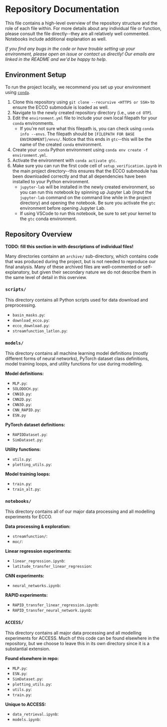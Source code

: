 # Repository Documentation

This file contains a high-level overview of the repository structure and the role of each file within. For more details about any individual file or function, please consult the file directly--they are all relatively well commented. Notebooks include additional explanation as well.

_If you find any bugs in the code or have trouble setting up your environment, please open an issue or contact us directly! Our emails are linked in the README and we'd be happy to help._

## Environment Setup

To run the project locally, we recommend you set up your environment using [`conda`](https://conda.io/projects/conda/en/latest/user-guide/getting-started.html).

1. Clone this repository using `git clone --recursive <HTTPS or SSH>` to ensure the ECCO submodule is loaded as well.
2. Navigate to the newly created repository directory (i.e., use `cd OTP`).
3. Edit the `environment.yml` file to include your own local filepath for your `conda` environments.
   - If you're not sure what this filepath is, you can check using `conda info --envs`. The filepath should be `[FILEPATH FOR BASE ENVIRONMENT]/envs/`. Notice that this ends in `gtc`--this will be the name of the created `conda` environment.
4. Create your `conda` Python environment using `conda env create -f environment.yml`.
5. Activate the environment with `conda activate gtc`.
6. Make sure you can run the first code cell of `setup_verification.ipynb` in the main project directory--this ensures that the ECCO submodule has been downloaded correctly and that all dependencies have been installed to your Python environment.
   - `jupyter-lab` will be installed in the newly created environment, so you can run this notebook by spinning up Jupyter Lab (input the `jupyter-lab` command on the command line while in the project directory) and opening the notebook. Be sure you activate the `gtc` environment before opening Jupyter Lab.
   - If using VSCode to run this notebook, be sure to set your kernel to the `gtc` conda environment.

## Repository Overview

**TODO: fill this section in with descriptions of individual files!**

Many directories containn an `archive/` sub-directory, which contains code that was produced during the project, but is not needed to reproduce our final analysis. Many of these archived files are well-commented or self-explanatory, but given their secondary nature we do not describe them in the same level of detail in this overview.

### `scripts/`

This directory contains all Python scripts used for data download and preprocessing.

- `basin_masks.py`:
- `download_ecco.py`:
- `ecco_download.py`:
- `streamfunction_latlon.py`:

### `models/`

This directory contains all machine learning model definitions (mostly different forms of neural networks), PyTorch dataset class definitions, model training loops, and utility functions for use during modelling.

**Model definitions:**
- `MLP.py`:
- `SOLODOCH.py`:
- `CNN1D.py`:
- `CNN2D.py`:
- `CNN3D.py`:
- `CNN_RAPID.py`:
- `ESN.py`

**PyTorch dataset definitions:**
- `RAPIDDataset.py`:
- `SimDataset.py`:

**Utility functions:**
- `utils.py`:
- `plotting_utils.py`:

**Model training loops:**
- `train.py`:
- `train_alt.py`:

### `notebooks/`

This directory contains all of our major data processing and all modelling experiments for ECCO.

**Data processing & exploration:**
- `streamfunction/`:
- `moc/`:

**Linear regression experiments:**
- `linear_regression.ipynb`:
- `latitude_transfer_linear_regression`:

**CNN experiments:**
- `neural_networks.ipynb`:

**RAPID experiments:**
- `RAPID_transfer_linear_regression.ipynb`:
- `RAPID_transfer_neural_network.ipynb`:

### `ACCESS/`

This directory contains all major data processing and all modelling experiments for ACCESS. Much of this code can be found elsewhere in the repository, but we choose to leave this in its own directory since it is a substantial extension.

**Found elsewhere in repo:**
- `MLP.py`:
- `ESN.py`:
- `SimDataset.py`:
- `plotting_utils.py`:
- `utils.py`:
- `train.py`:

**Unique to ACCESS:**
- `data_retrieval.ipynb`:
- `models.ipynb`:
